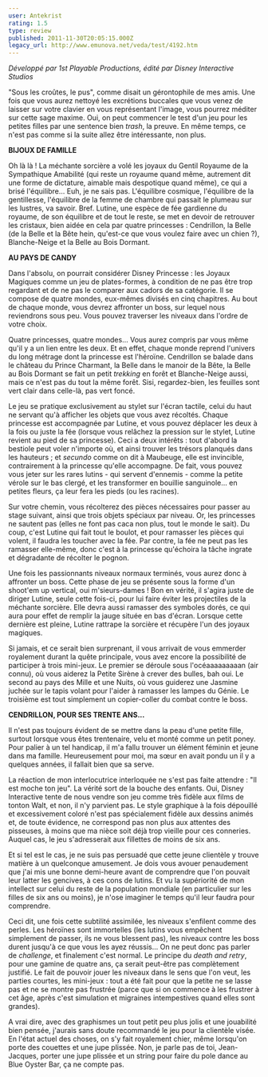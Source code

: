 ```yaml
---
user: Antekrist
rating: 1.5
type: review
published: 2011-11-30T20:05:15.000Z
legacy_url: http://www.emunova.net/veda/test/4192.htm
---
```

_Développé par 1st Playable Productions, édité par Disney Interactive Studios_  

  

"Sous les croûtes, le pus", comme disait un gérontophile de mes amis. Une fois que vous aurez nettoyé les excrétions buccales que vous venez de laisser sur votre clavier en vous représentant l'image, vous pourrez méditer sur cette sage maxime. Oui, on peut commencer le test d'un jeu pour les petites filles par une sentence bien _trash_, la preuve. En même temps, ce n'est pas comme si la suite allez être intéressante, non plus.  

  

**BIJOUX DE FAMILLE**  

Oh là là ! La méchante sorcière a volé les joyaux du Gentil Royaume de la Sympathique Amabilité (qui reste un royaume quand même, autrement dit une forme de dictature, aimable mais despotique quand même), ce qui a brisé l'équilibre... Euh, je ne sais pas. L'équilibre cosmique, l'équilibre de la gentillesse, l'équilibre de la femme de chambre qui passait le plumeau sur les lustres, va savoir. Bref. Lutine, une espèce de fée gardienne du royaume, de son équilibre et de tout le reste, se met en devoir de retrouver les cristaux, bien aidée en cela par quatre princesses : Cendrillon, la Belle (de la Belle et la Bête hein, qu'est-ce que vous voulez faire avec un chien ?), Blanche-Neige et la Belle au Bois Dormant.  

  

**AU PAYS DE CANDY**  

Dans l'absolu, on pourrait considérer Disney Princesse : les Joyaux Magiques comme un jeu de plates-formes, à condition de ne pas être trop regardant et de ne pas le comparer aux cadors de sa catégorie. Il se compose de quatre mondes, eux-mêmes divisés en cinq chapitres. Au bout de chaque monde, vous devrez affronter un boss, sur lequel nous reviendrons sous peu. Vous pouvez traverser les niveaux dans l'ordre de votre choix.  

Quatre princesses, quatre mondes... Vous aurez compris par vous même qu'il y a un lien entre les deux. Et en effet, chaque monde reprend l'univers du long métrage dont la princesse est l'héroïne. Cendrillon se balade dans le château du Prince Charmant, la Belle dans le manoir de la Bête, la Belle au Bois Dormant se fait un petit _trekking_ en forêt et Blanche-Neige aussi, mais ce n'est pas du tout la même forêt. Sisi, regardez-bien, les feuilles sont vert clair dans celle-là, pas vert foncé.  

Le jeu se pratique exclusivement au stylet sur l'écran tactile, celui du haut ne servant qu'à afficher les objets que vous avez récoltés. Chaque princesse est accompagnée par Lutine, et vous pouvez déplacer les deux à la fois ou juste la fée (lorsque vous relâchez la pression sur le stylet, Lutine revient au pied de sa princesse). Ceci a deux intérêts : tout d'abord la bestiole peut voler n'importe où, et ainsi trouver les trésors planqués dans les hauteurs ; et _secundo_ comme on dit à Maubeuge, elle est invincible, contrairement à la princesse qu'elle accompagne. De fait, vous pouvez vous jeter sur les rares lutins - qui servent d'ennemis - comme la petite vérole sur le bas clergé, et les transformer en bouillie sanguinole... en petites fleurs, ça leur fera les pieds (ou les racines).  

Sur votre chemin, vous récolterez des pièces nécessaires pour passer au stage suivant, ainsi que trois objets spéciaux par niveau. Or, les princesses ne sautent pas (elles ne font pas caca non plus, tout le monde le sait). Du coup, c'est Lutine qui fait tout le boulot, et pour ramasser les pièces qui volent, il faudra les toucher avec la fée. Par contre, la fée ne peut pas les ramasser elle-même, donc c'est à la princesse qu'échoira la tâche ingrate et dégradante de récolter le pognon.  

Une fois les passionnants niveaux normaux terminés, vous aurez donc à affronter un boss. Cette phase de jeu se présente sous la forme d'un shoot'em up vertical, oui m'sieurs-dames ! Bon en vérité, il s'agira juste de diriger Lutine, seule cette fois-ci, pour lui faire éviter les projectiles de la méchante sorcière. Elle devra aussi ramasser des symboles dorés, ce qui aura pour effet de remplir la jauge située en bas d'écran. Lorsque cette dernière est pleine, Lutine rattrape la sorcière et récupère l'un des joyaux magiques.  

Si jamais, et ce serait bien surprenant, il vous arrivait de vous emmerder royalement durant la quête principale, vous avez encore la possibilité de participer à trois mini-jeux. Le premier se déroule sous l'océaaaaaaaaan (air connu), où vous aiderez la Petite Sirène à crever des bulles, bah oui. Le second au pays des Mille et une Nuits, où vous guiderez une Jasmine juchée sur le tapis volant pour l'aider à ramasser les lampes du Génie. Le troisième est tout simplement un copier-coller du combat contre le boss.  

  

**CENDRILLON, POUR SES TRENTE ANS...**  

Il n'est pas toujours évident de se mettre dans la peau d'une petite fille, surtout lorsque vous êtes trentenaire, velu et monté comme un petit poney. Pour palier à un tel handicap, il m'a fallu trouver un élément féminin et jeune dans ma famille. Heureusement pour moi, ma sœur en avait pondu un il y a quelques années, il fallait bien que sa serve.  

La réaction de mon interlocutrice interloquée ne s'est pas faite attendre : "Il est moche ton jeu". La vérité sort de la bouche des enfants. Oui, Disney Interactive tente de nous vendre son jeu comme très fidèle aux films de tonton Walt, et non, il n'y parvient pas. Le style graphique à la fois dépouillé et excessivement coloré n'est pas spécialement fidèle aux dessins animés et, de toute évidence, ne correspond pas non plus aux attentes des pisseuses, à moins que ma nièce soit déjà trop vieille pour ces conneries. Auquel cas, le jeu s'adresserait aux fillettes de moins de six ans.  

Et si tel est le cas, je ne suis pas persuadé que cette jeune clientèle y trouve matière à un quelconque amusement. Je dois vous avouer penaudement que j'ai mis une bonne demi-heure avant de comprendre que l'on pouvait leur latter les gencives, à ces cons de lutins. Et vu la supériorité de mon intellect sur celui du reste de la population mondiale (en particulier sur les filles de six ans ou moins), je n'ose imaginer le temps qu'il leur faudra pour comprendre.  

Ceci dit, une fois cette subtilité assimilée, les niveaux s'enfilent comme des perles. Les héroïnes sont immortelles (les lutins vous empêchent simplement de passer, ils ne vous blessent pas), les niveaux contre les boss durent jusqu'à ce que vous les ayez réussis... On ne peut donc pas parler de _challenge_, et finalement c'est normal. Le principe du _death and retry_, pour une gamine de quatre ans, ça serait peut-être pas complètement justifié. Le fait de pouvoir jouer les niveaux dans le sens que l'on veut, les parties courtes, les mini-jeux : tout a été fait pour que la petite ne se lasse pas et ne se montre pas frustrée (parce que si on commence à les frustrer à cet âge, après c'est simulation et migraines intempestives quand elles sont grandes).  

A vrai dire, avec des graphismes un tout petit peu plus jolis et une jouabilité bien pensée, j'aurais sans doute recommandé le jeu pour la clientèle visée. En l'état actuel des choses, on s'y fait royalement chier, même lorsqu'on porte des couettes et une jupe plissée. Non, je parle pas de toi, Jean-Jacques, porter une jupe plissée et un string pour faire du pole dance au Blue Oyster Bar, ça ne compte pas.